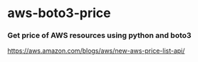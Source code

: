 # aws-boto3-price

### Get price of AWS resources using python and boto3

https://aws.amazon.com/blogs/aws/new-aws-price-list-api/
